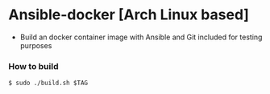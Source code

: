 # Ansible-docker [Arch Linux based]

* Build an docker container image with Ansible and Git included for testing purposes


### How to build
```
$ sudo ./build.sh $TAG
```
